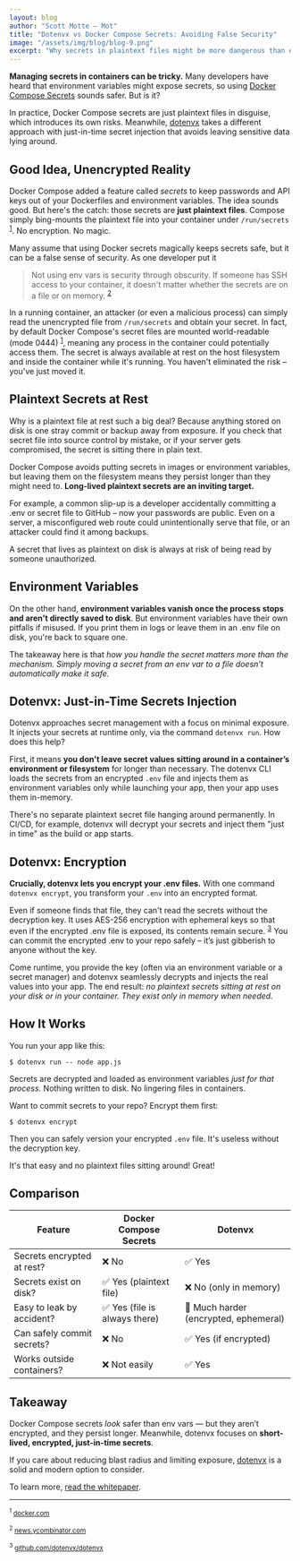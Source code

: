 ```yaml
---
layout: blog
author: "Scott Motte – Mot"
title: "Dotenvx vs Docker Compose Secrets: Avoiding False Security"
image: "/assets/img/blog/blog-9.png"
excerpt: "Why secrets in plaintext files might be more dangerous than environment variables — and how dotenvx helps."
---
```


**Managing secrets in containers can be tricky.** Many developers have heard that environment variables might expose secrets, so using [Docker Compose Secrets](https://docs.docker.com/compose/how-tos/use-secrets/) sounds safer. But is it?

In practice, Docker Compose secrets are just plaintext files in disguise, which introduces its own risks. Meanwhile, [dotenvx](https://github.com/dotenvx/dotenvx) takes a different approach with just-in-time secret injection that avoids leaving sensitive data lying around.

## Good Idea, Unencrypted Reality

Docker Compose added a feature called *secrets* to keep passwords and API keys out of your Dockerfiles and environment variables. The idea sounds good. But here's the catch: those secrets are **just plaintext files**. Compose simply bing-mounts the plaintext file into your container under `/run/secrets` <sup><a href="#footnote1">1</a></sup>. No encryption. No magic.

Many assume that using Docker secrets magically keeps secrets safe, but it can be a false sense of security. As one developer put it

> Not using env vars is security through obscurity. If someone has SSH access to your container, it doesn't matter whether the secrets are on a file or on memory. <sup><a href="#footnote2">2</a></sup>

In a running container, an attacker (or even a malicious process) can simply read the unencrypted file from `/run/secrets` and obtain your secret. In fact, by default Docker Compose's secret files are mounted world-readable (mode 0444) <sup><a href="#footnote1">1</a></sup>, meaning any process in the container could potentially access them. The secret is always available at rest on the host filesystem and inside the container while it's running. You haven't eliminated the risk – you've just moved it.

## Plaintext Secrets at Rest

Why is a plaintext file at rest such a big deal? Because anything stored on disk is one stray commit or backup away from exposure. If you check that secret file into source control by mistake, or if your server gets compromised, the secret is sitting there in plain text.

Docker Compose avoids putting secrets in images or environment variables, but leaving them on the filesystem means they persist longer than they might need to. **Long-lived plaintext secrets are an inviting target.**

For example, a common slip-up is a developer accidentally committing a .env or secret file to GitHub – now your passwords are public. Even on a server, a misconfigured web route could unintentionally serve that file, or an attacker could find it among backups.

A secret that lives as plaintext on disk is always at risk of being read by someone unauthorized.

## Environment Variables

On the other hand, **environment variables vanish once the process stops and aren't directly saved to disk**. But environment variables have their own pitfalls if misused. If you print them in logs or leave them in an .env file on disk, you're back to square one.

The takeaway here is that *how you handle the secret matters more than the mechanism. Simply moving a secret from an env var to a file doesn't automatically make it safe.*

## Dotenvx: Just-in-Time Secrets Injection

Dotenvx approaches secret management with a focus on minimal exposure. It injects your secrets at runtime only, via the command `dotenvx run`. How does this help?

First, it means **you don't leave secret values sitting around in a container’s environment or filesystem** for longer than necessary. The dotenvx CLI loads the secrets from an encrypted `.env` file and injects them as environment variables only while launching your app, then your app uses them in-memory.

There's no separate plaintext secret file hanging around permanently. In CI/CD, for example, dotenvx will decrypt your secrets and inject them "just in time" as the build or app starts.

## Dotenvx: Encryption

**Crucially, dotenvx lets you encrypt your .env files.** With one command `dotenvx encrypt`, you transform your `.env` into an encrypted format.

Even if someone finds that file, they can't read the secrets without the decryption key. It uses AES-256 encryption with ephemeral keys so that even if the encrypted .env file is exposed, its contents remain secure. <sup><a href="#footnote3">3</a></sup> You can commit the encrypted .env to your repo safely – it’s just gibberish to anyone without the key.

Come runtime, you provide the key (often via an environment variable or a secret manager) and dotenvx seamlessly decrypts and injects the real values into your app. The end result: *no plaintext secrets sitting at rest on your disk or in your container. They exist only in memory when needed.*

## How It Works

You run your app like this:

```
$ dotenvx run -- node app.js
```

Secrets are decrypted and loaded as environment variables *just for that process*. Nothing written to disk. No lingering files in containers.

Want to commit secrets to your repo? Encrypt them first:

```
$ dotenvx encrypt
```

Then you can safely version your encrypted `.env` file. It's useless without the decryption key.

It's that easy and no plaintext files sitting around! Great!

## Comparison

| Feature | Docker Compose Secrets | Dotenvx |
|--------|------------------------|---------|
| Secrets encrypted at rest? | ❌ No | ✅ Yes |
| Secrets exist on disk? | ✅ Yes (plaintext file) | ❌ No (only in memory) |
| Easy to leak by accident? | ✅ Yes (file is always there) | 🚫 Much harder (encrypted, ephemeral) |
| Can safely commit secrets? | ❌ No | ✅ Yes (if encrypted) |
| Works outside containers? | ❌ Not easily | ✅ Yes |

## Takeaway

Docker Compose secrets *look* safer than env vars — but they aren’t encrypted, and they persist longer. Meanwhile, dotenvx focuses on **short-lived, encrypted, just-in-time secrets**.

If you care about reducing blast radius and limiting exposure, [dotenvx](https://github.com/dotenvx/dotenvx) is a solid and modern option to consider.

To learn more, [read the whitepaper](https://dotenvx.com/dotenvx.pdf).

---

<small><sup id="footnote1">1</sup> <a href="https://docs.docker.com/reference/compose-file/configs/">docker.com</a></small>

<small><sup id="footnote2">2</sup> <a href="https://news.ycombinator.com/item?id=40798534">news.ycombinator.com</a></small>

<small><sup id="footnote3">3</sup> <a href="https://github.com/dotenvx/dotenvx">github.com/dotenvx/dotenvx</a></small>
